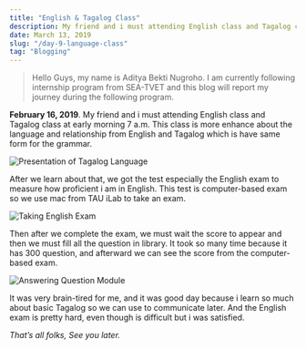 ```yaml
---
title: "English & Tagalog Class"
description: My friend and i must attending English class and Tagalog class at early morning 7 a.m.
date: March 13, 2019
slug: "/day-9-language-class"
tag: "Blogging"
---
```


> Hello Guys, my name is Aditya Bekti Nugroho. I am currently following internship program from SEA-TVET and this blog will report my journey during the following program.

**February 16, 2019**. My friend and i must attending English class and Tagalog class at early morning 7 a.m. This class is more enhance about the language and relationship from English and Tagalog which is have same form for the grammar.

![Presentation of Tagalog Language](./images/day-9-language-class/1.jpg)

After we learn about that, we got the test especially the English exam to measure how proficient i am in English. This test is computer-based exam so we use mac from TAU iLab to take an exam.

![Taking English Exam](./images/day-9-language-class/2.jpg)

Then after we complete the exam, we must wait the score to appear and then we must fill all the question in library. It took so many time because it has 300 question, and afterward we can see the score from the computer-based exam.

![Answering Question Module](./images/day-9-language-class/3.jpg)

It was very brain-tired for me, and it was good day because i learn so much about basic Tagalog so we can use to communicate later. And the English exam is pretty hard, even though is difficult but i was satisfied.

*That’s all folks, See you later.*